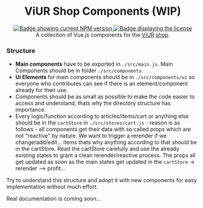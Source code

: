 <div align="center">
    <h1>ViUR Shop Components (WIP)</h1>
    <a href="https://www.npmjs.com/package/@viur/shop-components">
        <img alt="Badge showing current NPM version" title="PyPI" src="https://img.shields.io/npm/v/@viur/shop-components">
    </a>
    <a href="LICENSE">
        <img src="https://img.shields.io/github/license/viur-framework/shop-components" alt="Badge displaying the license" title="License badge">
    </a>
    <br />
    A collection of Vue.js components for the <a href="https://www.viur.dev">ViUR</a>
    <a href="https://github.com/viur-framework/viur-shop">shop</a>.
</div>

### Structure
* **Main components** have to be exported in `./src/main.js`. Main Components should be in folder `./src/components`.
* **Ui Elements** for main components should be in `./src/components/ui` so everyone who contributes can see if there is an element/component already for their use.  
* Components should be as small as possible to make the code easier to access and understand, thats why the directory structure has importance.  
* Every logic/function according to articles/items/cart or anything else should be in the `cartStore` in `./src/stores/cart.js` - reason is as follows - all components get their data with so called props which are not "reactive" by nature. We want to trigger a rerender if we change/add/edit... items thats why anything according to that should be in the cartStore. Read the cartStore carefully and use the already existing states to grant a clean rerender/reactive process. The props all get updated as soon as the main states get updated in the `cartStore` -> rerender --> profit...

Try to understand this structure and adopt it with new components for easy implementation without much effort.

Real documentation is coming soon...
